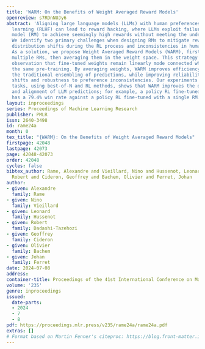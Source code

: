 ```yaml
---
title: 'WARM: On the Benefits of Weight Averaged Reward Models'
openreview: s7RDnNUJy6
abstract: 'Aligning large language models (LLMs) with human preferences through reinforcement
  learning (RLHF) can lead to reward hacking, where LLMs exploit failures in the reward
  model (RM) to achieve seemingly high rewards without meeting the underlying objectives.
  We identify two primary challenges when designing RMs to mitigate reward hacking:
  distribution shifts during the RL process and inconsistencies in human preferences.
  As a solution, we propose Weight Averaged Reward Models (WARM), first fine-tuning
  multiple RMs, then averaging them in the weight space. This strategy follows the
  observation that fine-tuned weights remain linearly mode connected when sharing
  the same pre-training. By averaging weights, WARM improves efficiency compared to
  the traditional ensembling of predictions, while improving reliability under distribution
  shifts and robustness to preference inconsistencies. Our experiments on summarization
  tasks, using best-of-N and RL methods, shows that WARM improves the overall quality
  and alignment of LLM predictions; for example, a policy RL fine-tuned with WARM
  has a 79.4% win rate against a policy RL fine-tuned with a single RM.'
layout: inproceedings
series: Proceedings of Machine Learning Research
publisher: PMLR
issn: 2640-3498
id: rame24a
month: 0
tex_title: "{WARM}: On the Benefits of Weight Averaged Reward Models"
firstpage: 42048
lastpage: 42073
page: 42048-42073
order: 42048
cycles: false
bibtex_author: Rame, Alexandre and Vieillard, Nino and Hussenot, Leonard and Dadashi-Tazehozi,
  Robert and Cideron, Geoffrey and Bachem, Olivier and Ferret, Johan
author:
- given: Alexandre
  family: Rame
- given: Nino
  family: Vieillard
- given: Leonard
  family: Hussenot
- given: Robert
  family: Dadashi-Tazehozi
- given: Geoffrey
  family: Cideron
- given: Olivier
  family: Bachem
- given: Johan
  family: Ferret
date: 2024-07-08
address:
container-title: Proceedings of the 41st International Conference on Machine Learning
volume: '235'
genre: inproceedings
issued:
  date-parts:
  - 2024
  - 7
  - 8
pdf: https://proceedings.mlr.press/v235/rame24a/rame24a.pdf
extras: []
# Format based on Martin Fenner's citeproc: https://blog.front-matter.io/posts/citeproc-yaml-for-bibliographies/
---
```

